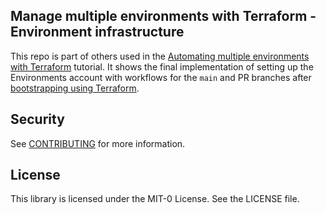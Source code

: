 ## Manage multiple environments with Terraform - Environment infrastructure

This repo is part of others used in the [Automating multiple environments with Terraform](https://buildon.aws/tutorials/automating-multiple-environments-with-terraform) tutorial. It shows the final implementation of setting up the Environments account with workflows for the `main` and PR branches after [bootstrapping using Terraform](https://www.buildon.aws/tutorials/bootstrapping-terraform-automation-amazon-codecatalyst/).

## Security

See [CONTRIBUTING](CONTRIBUTING.md#security-issue-notifications) for more information.

## License

This library is licensed under the MIT-0 License. See the LICENSE file.
